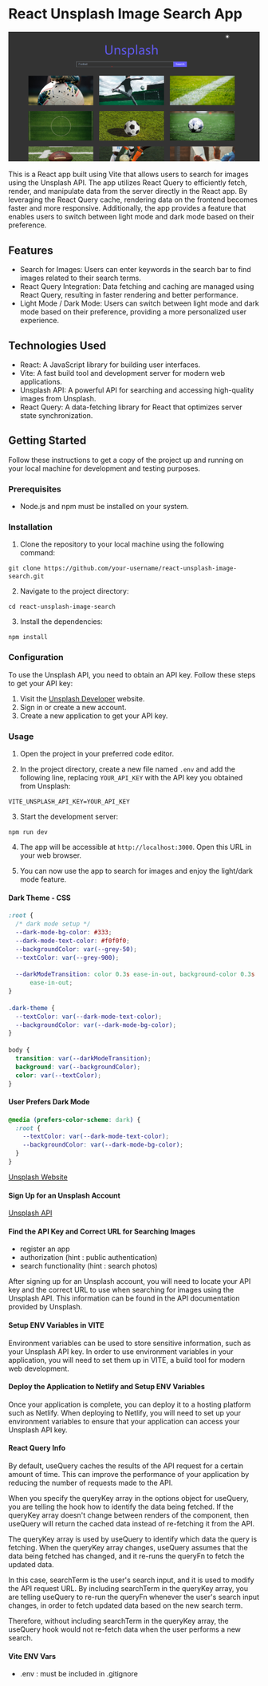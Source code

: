 # React Unsplash Image Search App

![React Unsplash Image Search App](./src/assets/Images/Screenshot-app.png)

This is a React app built using Vite that allows users to search for images using the Unsplash API. The app utilizes React Query to efficiently fetch, render, and manipulate data from the server directly in the React app. By leveraging the React Query cache, rendering data on the frontend becomes faster and more responsive. Additionally, the app provides a feature that enables users to switch between light mode and dark mode based on their preference.

## Features

- Search for Images: Users can enter keywords in the search bar to find images related to their search terms.
- React Query Integration: Data fetching and caching are managed using React Query, resulting in faster rendering and better performance.
- Light Mode / Dark Mode: Users can switch between light mode and dark mode based on their preference, providing a more personalized user experience.

## Technologies Used

- React: A JavaScript library for building user interfaces.
- Vite: A fast build tool and development server for modern web applications.
- Unsplash API: A powerful API for searching and accessing high-quality images from Unsplash.
- React Query: A data-fetching library for React that optimizes server state synchronization.

## Getting Started

Follow these instructions to get a copy of the project up and running on your local machine for development and testing purposes.

### Prerequisites

- Node.js and npm must be installed on your system.

### Installation

1. Clone the repository to your local machine using the following command:

```
git clone https://github.com/your-username/react-unsplash-image-search.git
```

2. Navigate to the project directory:

```
cd react-unsplash-image-search
```

3. Install the dependencies:

```
npm install
```

### Configuration

To use the Unsplash API, you need to obtain an API key. Follow these steps to get your API key:

1. Visit the [Unsplash Developer](https://unsplash.com/developers) website.
2. Sign in or create a new account.
3. Create a new application to get your API key.

### Usage

1. Open the project in your preferred code editor.

2. In the project directory, create a new file named `.env` and add the following line, replacing `YOUR_API_KEY` with the API key you obtained from Unsplash:

```
VITE_UNSPLASH_API_KEY=YOUR_API_KEY
```

3. Start the development server:

```
npm run dev
```

4. The app will be accessible at `http://localhost:3000`. Open this URL in your web browser.

5. You can now use the app to search for images and enjoy the light/dark mode feature.

#### Dark Theme - CSS

```css
:root {
  /* dark mode setup */
  --dark-mode-bg-color: #333;
  --dark-mode-text-color: #f0f0f0;
  --backgroundColor: var(--grey-50);
  --textColor: var(--grey-900);

  --darkModeTransition: color 0.3s ease-in-out, background-color 0.3s
      ease-in-out;
}

.dark-theme {
  --textColor: var(--dark-mode-text-color);
  --backgroundColor: var(--dark-mode-bg-color);
}

body {
  transition: var(--darkModeTransition);
  background: var(--backgroundColor);
  color: var(--textColor);
}
```

#### User Prefers Dark Mode

```css
@media (prefers-color-scheme: dark) {
  :root {
    --textColor: var(--dark-mode-text-color);
    --backgroundColor: var(--dark-mode-bg-color);
  }
}
```

[Unsplash Website](https://unsplash.com/)

#### Sign Up for an Unsplash Account

[Unsplash API](https://unsplash.com/developers)

#### Find the API Key and Correct URL for Searching Images

- register an app
- authorization (hint : public authentication)
- search functionality (hint : search photos)

After signing up for an Unsplash account, you will need to locate your API key and the correct URL to use when searching for images using the Unsplash API. This information can be found in the API documentation provided by Unsplash.

#### Setup ENV Variables in VITE

Environment variables can be used to store sensitive information, such as your Unsplash API key. In order to use environment variables in your application, you will need to set them up in VITE, a build tool for modern web development.

#### Deploy the Application to Netlify and Setup ENV Variables

Once your application is complete, you can deploy it to a hosting platform such as Netlify. When deploying to Netlify, you will need to set up your environment variables to ensure that your application can access your Unsplash API key.

#### React Query Info

By default, useQuery caches the results of the API request for a certain amount of time. This can improve the performance of your application by reducing the number of requests made to the API.

When you specify the queryKey array in the options object for useQuery, you are telling the hook how to identify the data being fetched. If the queryKey array doesn't change between renders of the component, then useQuery will return the cached data instead of re-fetching it from the API.

The queryKey array is used by useQuery to identify which data the query is fetching. When the queryKey array changes, useQuery assumes that the data being fetched has changed, and it re-runs the queryFn to fetch the updated data.

In this case, searchTerm is the user's search input, and it is used to modify the API request URL. By including searchTerm in the queryKey array, you are telling useQuery to re-run the queryFn whenever the user's search input changes, in order to fetch updated data based on the new search term.

Therefore, without including searchTerm in the queryKey array, the useQuery hook would not re-fetch data when the user performs a new search.

#### Vite ENV Vars

- .env : must be included in .gitignore
